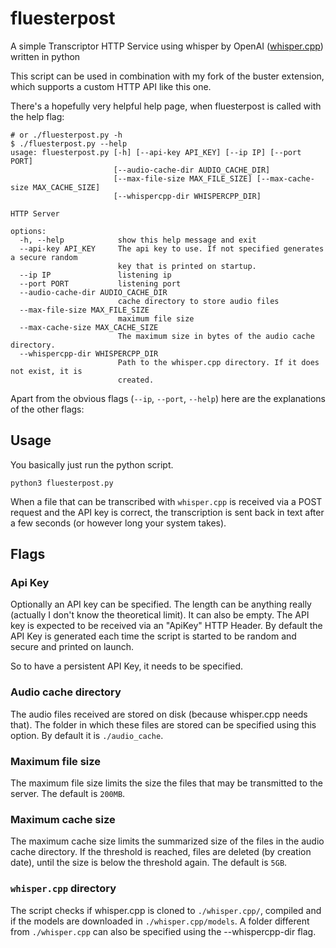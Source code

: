 # fluesterpost
A simple Transcriptor HTTP Service using whisper by OpenAI ([whisper.cpp](https://github.com/ggerganov/whisper.cpp)) written in python

This script can be used in combination with my fork of the buster extension, which supports a custom HTTP API like this one.

There's a hopefully very helpful help page, when fluesterpost is called with the help flag:

```
# or ./fluesterpost.py -h
$ ./fluesterpost.py --help
usage: fluesterpost.py [-h] [--api-key API_KEY] [--ip IP] [--port PORT]
                       [--audio-cache-dir AUDIO_CACHE_DIR]
                       [--max-file-size MAX_FILE_SIZE] [--max-cache-size MAX_CACHE_SIZE]
                       [--whispercpp-dir WHISPERCPP_DIR]

HTTP Server

options:
  -h, --help            show this help message and exit
  --api-key API_KEY     The api key to use. If not specified generates a secure random
                        key that is printed on startup.
  --ip IP               listening ip
  --port PORT           listening port
  --audio-cache-dir AUDIO_CACHE_DIR
                        cache directory to store audio files
  --max-file-size MAX_FILE_SIZE
                        maximum file size
  --max-cache-size MAX_CACHE_SIZE
                        The maximum size in bytes of the audio cache directory.
  --whispercpp-dir WHISPERCPP_DIR
                        Path to the whisper.cpp directory. If it does not exist, it is
                        created.
```

Apart from the obvious flags (`--ip`, `--port`, `--help`) here are the explanations of the other flags:

## Usage

You basically just run the python script.

```
python3 fluesterpost.py
```

When a file that can be transcribed with `whisper.cpp` is received via a POST request and the API key is correct,
the transcription is sent back in text after a few seconds (or however long your system takes).

## Flags

### Api Key

Optionally an API key can be specified. The length can be anything really (actually I don't know the theoretical limit).
It can also be empty.
The API key is expected to be received via an "ApiKey" HTTP Header.
By default the API Key is generated each time the script is started to be random and secure and printed on launch.

So to have a persistent API Key, it needs to be specified.

### Audio cache directory

The audio files received are stored on disk (because whisper.cpp needs that).
The folder in which these files are stored can be specified using this option.
By default it is `./audio_cache`.

### Maximum file size

The maximum file size limits the size the files that may be transmitted to the server.
The default is `200MB`.

### Maximum cache size

The maximum cache size limits the summarized size of the files in the audio cache directory.
If the threshold is reached, files are deleted (by creation date), until the size is below the threshold again.
The default is `5GB`.

### `whisper.cpp` directory

The script checks if whisper.cpp is cloned to `./whisper.cpp/`, compiled and if the models are downloaded in `./whisper.cpp/models`.
A folder different from `./whisper.cpp` can also be specified using the --whispercpp-dir flag.

